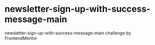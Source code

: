 # newsletter-sign-up-with-success-message-main
newsletter-sign-up-with-success-message-main challenge by FrontendMentor
